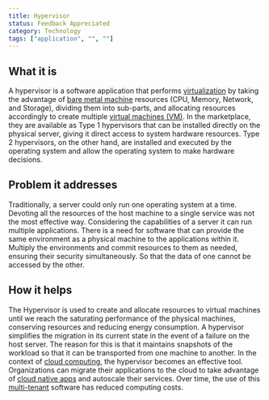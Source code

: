 ```yaml
---
title: Hypervisor
status: Feedback Appreciated
category: Technology
tags: ["application", "", ""]
---
```


## What it is

A hypervisor is a software application that performs [virtualization](/virtualization/)
by taking the advantage of [bare metal machine](/bare-metal-machine/) resources
(CPU, Memory, Network, and Storage), dividing them into sub-parts, 
and allocating resources accordingly to create multiple [virtual machines (VM)](/virtual-machine/).
In the marketplace, they are available as Type 1 hypervisors that can be installed directly on the physical server, 
giving it direct access to system hardware resources.
Type 2 hypervisors, on the other hand, are installed and 
executed by the operating system and allow the operating system to make hardware decisions.

## Problem it addresses

Traditionally, a server could only run one operating system at a time.
Devoting all the resources of the host machine to a single service was not the most effective way.
Considering the capabilities of a server it can run multiple applications.
There is a need for software that can provide the same environment as a physical machine to the applications within it.
Multiply the environments and commit resources to them as needed, ensuring their security simultaneously.
So that the data of one cannot be accessed by the other.

## How it helps

The Hypervisor is used to create and allocate resources to virtual machines until we reach the saturating performance of the physical machines,
conserving resources and reducing energy consumption.
A hypervisor simplifies the migration in its current state in the event of a failure on the host server.
The reason for this is that it maintains snapshots of the workload so that it can be transported from one machine to another.
In the context of [cloud computing](/cloud-computing/), the hypervisor becomes an effective tool.
Organizations can migrate their applications to the cloud to take advantage of [cloud native apps](/cloud-native-apps/) and autoscale their services.
Over time, the use of this [multi-tenant](/multitenancy/) software has reduced computing costs.
